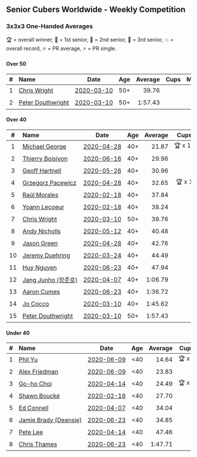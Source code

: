 ## Senior Cubers Worldwide - Weekly Competition
### 3x3x3 One-Handed Averages

🏆 = overall winner, 🥇 = 1st senior, 🥈 = 2nd senior, 🥉 = 3rd senior, 💥 = overall record, 🔥 = PR average, ⚡ = PR single.

#### Over 50

| # | Name | Date | Age | Average | Cups | Medals | Achievements | Video |
| :--: | :-- | :--: | :--: | --: | :--: | :-- | :-- | :-- |
| 1 | [<span style="white-space: nowrap">Chris Wright</span>](../../persons/chris_wright/333oh.md) | [<span style="white-space: nowrap">2020-03-10</span>](2020-03-10.md) | 50+ | 39.76 | <span style="white-space: nowrap"></span> | <span style="white-space: nowrap"></span> | <span style="white-space: nowrap">💥 x 1, 🔥 x 1, ⚡ x 1</span> | [Link](https://www.facebook.com/events/684510792316675/permalink/685546418879779/) |
| 2 | [<span style="white-space: nowrap">Peter Douthwright</span>](../../persons/peter_douthwright/333oh.md) | [<span style="white-space: nowrap">2020-03-10</span>](2020-03-10.md) | 50+ | 1:57.43 | <span style="white-space: nowrap"></span> | <span style="white-space: nowrap"></span> | <span style="white-space: nowrap">🔥 x 1, ⚡ x 2</span> | [Link](https://www.facebook.com/events/684510792316675/permalink/688822721885482/) |

#### Over 40

| # | Name | Date | Age | Average | Cups | Medals | Achievements | Video |
| :--: | :-- | :--: | :--: | --: | :--: | :-- | :-- | :-- |
| 1 | [<span style="white-space: nowrap">Michael George</span>](../../persons/michael_george/333oh.md) | [<span style="white-space: nowrap">2020-04-28</span>](2020-04-28.md) | 40+ | 21.87 | <span style="white-space: nowrap">🏆 x 11</span> | <span style="white-space: nowrap">🥇 x 14</span> | <span style="white-space: nowrap">💥 x 5, 🔥 x 3, ⚡ x 5</span> | [Link](https://www.facebook.com/events/535188653858103/permalink/535332343843734/) |
| 2 | [<span style="white-space: nowrap">Thierry Boisivon</span>](../../persons/thierry_boisivon/333oh.md) | [<span style="white-space: nowrap">2020-06-16</span>](2020-06-16.md) | 40+ | 29.96 | <span style="white-space: nowrap"></span> | <span style="white-space: nowrap">🥈 x 6, 🥉 x 6</span> | <span style="white-space: nowrap">🔥 x 7, ⚡ x 3</span> | [Link](https://www.facebook.com/events/604103587178706/permalink/608762373379494/) |
| 3 | [<span style="white-space: nowrap">Geoff Hartnell</span>](../../persons/geoff_hartnell/333oh.md) | [<span style="white-space: nowrap">2020-05-26</span>](2020-05-26.md) | 40+ | 30.96 | <span style="white-space: nowrap"></span> | <span style="white-space: nowrap">🥈 x 7, 🥉 x 7</span> | <span style="white-space: nowrap">🔥 x 5, ⚡ x 4</span> | [Link](https://www.facebook.com/events/688407551989463/permalink/690561981774020/) |
| 4 | [<span style="white-space: nowrap">Grzegorz Pacewicz</span>](../../persons/grzegorz_pacewicz/333oh.md) | [<span style="white-space: nowrap">2020-04-28</span>](2020-04-28.md) | 40+ | 32.65 | <span style="white-space: nowrap">🏆 x 1</span> | <span style="white-space: nowrap">🥇 x 1, 🥈 x 2</span> | <span style="white-space: nowrap">🔥 x 3, ⚡ x 2</span> | [Link](https://www.facebook.com/events/535188653858103/permalink/537395990304036/) |
| 5 | [<span style="white-space: nowrap">Raúl Morales</span>](../../persons/raul_morales/333oh.md) | [<span style="white-space: nowrap">2020-02-18</span>](2020-02-18.md) | 40+ | 37.84 | <span style="white-space: nowrap"></span> | <span style="white-space: nowrap"></span> | <span style="white-space: nowrap">🔥 x 1, ⚡ x 1</span> | |
| 6 | [<span style="white-space: nowrap">Yoann Lecoeur</span>](../../persons/yoann_lecoeur/333oh.md) | [<span style="white-space: nowrap">2020-02-18</span>](2020-02-18.md) | 40+ | 38.24 | <span style="white-space: nowrap"></span> | <span style="white-space: nowrap"></span> | <span style="white-space: nowrap">🔥 x 1, ⚡ x 1</span> | [Link](https://www.facebook.com/events/1618332754973681/permalink/1622459904560966/) |
| 7 | [<span style="white-space: nowrap">Chris Wright</span>](../../persons/chris_wright/333oh.md) | [<span style="white-space: nowrap">2020-03-10</span>](2020-03-10.md) | 50+ | 39.76 | <span style="white-space: nowrap"></span> | <span style="white-space: nowrap"></span> | <span style="white-space: nowrap">💥 x 1, 🔥 x 1, ⚡ x 1</span> | [Link](https://www.facebook.com/events/684510792316675/permalink/685546418879779/) |
| 8 | [<span style="white-space: nowrap">Andy Nicholls</span>](../../persons/andy_nicholls/333oh.md) | [<span style="white-space: nowrap">2020-05-12</span>](2020-05-12.md) | 40+ | 40.48 | <span style="white-space: nowrap"></span> | <span style="white-space: nowrap">🥉 x 1</span> | <span style="white-space: nowrap">🔥 x 2, ⚡ x 4</span> | [Link](https://www.facebook.com/events/546188069600739/permalink/546935109526035/) |
| 9 | [<span style="white-space: nowrap">Jason Green</span>](../../persons/jason_green/333oh.md) | [<span style="white-space: nowrap">2020-04-28</span>](2020-04-28.md) | 40+ | 42.76 | <span style="white-space: nowrap"></span> | <span style="white-space: nowrap"></span> | <span style="white-space: nowrap">🔥 x 1, ⚡ x 1</span> | [Link](https://www.facebook.com/jasongreenbowler/videos/10163336975180425/) |
| 10 | [<span style="white-space: nowrap">Jeremy Duehring</span>](../../persons/jeremy_duehring/333oh.md) | [<span style="white-space: nowrap">2020-03-24</span>](2020-03-24.md) | 40+ | 44.49 | <span style="white-space: nowrap"></span> | <span style="white-space: nowrap">🥉 x 1</span> | <span style="white-space: nowrap">🔥 x 2, ⚡ x 2</span> | [Link](https://www.facebook.com/events/212335450005639/permalink/213082393264278/) |
| 11 | [<span style="white-space: nowrap">Huy Nguyen</span>](../../persons/huy_nguyen/333oh.md) | [<span style="white-space: nowrap">2020-06-23</span>](2020-06-23.md) | 40+ | 47.94 | <span style="white-space: nowrap"></span> | <span style="white-space: nowrap"></span> | <span style="white-space: nowrap">🔥 x 2, ⚡ x 1</span> | [Link](https://www.facebook.com/events/722150235200875/permalink/726287661453799/) |
| 12 | [<span style="white-space: nowrap">Jang Junho (장준호)</span>](../../persons/jang_junho/333oh.md) | [<span style="white-space: nowrap">2020-04-07</span>](2020-04-07.md) | 40+ | 1:06.79 | <span style="white-space: nowrap"></span> | <span style="white-space: nowrap"></span> | <span style="white-space: nowrap">🔥 x 3, ⚡ x 3</span> | [Link](https://www.facebook.com/events/682716079141575/permalink/686595828753600/) |
| 13 | [<span style="white-space: nowrap">Aaron Cumes</span>](../../persons/aaron_cumes/333oh.md) | [<span style="white-space: nowrap">2020-06-23</span>](2020-06-23.md) | 40+ | 1:36.72 | <span style="white-space: nowrap"></span> | <span style="white-space: nowrap"></span> | <span style="white-space: nowrap">🔥 x 4, ⚡ x 5</span> | [Link](https://www.facebook.com/events/722150235200875/permalink/722235995192299/) |
| 14 | [<span style="white-space: nowrap">Jo Cocco</span>](../../persons/jo_cocco/333oh.md) | [<span style="white-space: nowrap">2020-03-10</span>](2020-03-10.md) | 40+ | 1:45.62 | <span style="white-space: nowrap"></span> | <span style="white-space: nowrap"></span> | <span style="white-space: nowrap">🔥 x 2, ⚡ x 3</span> | [Link](https://www.facebook.com/events/164742401163863/permalink/168022254169211/) |
| 15 | [<span style="white-space: nowrap">Peter Douthwright</span>](../../persons/peter_douthwright/333oh.md) | [<span style="white-space: nowrap">2020-03-10</span>](2020-03-10.md) | 50+ | 1:57.43 | <span style="white-space: nowrap"></span> | <span style="white-space: nowrap"></span> | <span style="white-space: nowrap">🔥 x 1, ⚡ x 2</span> | [Link](https://www.facebook.com/events/684510792316675/permalink/688822721885482/) |

#### Under 40

| # | Name | Date | Age | Average | Cups | Medals | Achievements | Video |
| :--: | :-- | :--: | :--: | --: | :--: | :-- | :-- | :-- |
| 1 | [<span style="white-space: nowrap">Phil Yu</span>](../../persons/phil_yu/333oh.md) | [<span style="white-space: nowrap">2020-06-09</span>](2020-06-09.md) | <40 | 14.64 | <span style="white-space: nowrap">🏆 x 1</span> | <span style="white-space: nowrap"></span> | <span style="white-space: nowrap">💥 x 1, 🔥 x 1, ⚡ x 1</span> | [Link](https://www.facebook.com/events/903549840109576/permalink/904463093351584/) |
| 2 | [<span style="white-space: nowrap">Alex Friedman</span>](../../persons/alex_friedman/333oh.md) | [<span style="white-space: nowrap">2020-06-09</span>](2020-06-09.md) | <40 | 23.83 | <span style="white-space: nowrap"></span> | <span style="white-space: nowrap"></span> | <span style="white-space: nowrap">🔥 x 4, ⚡ x 4</span> | [Link](https://www.facebook.com/events/903549840109576/permalink/907939493003944/) |
| 3 | [<span style="white-space: nowrap">Go-ho Choi</span>](../../persons/go_ho_choi/333oh.md) | [<span style="white-space: nowrap">2020-04-14</span>](2020-04-14.md) | <40 | 24.49 | <span style="white-space: nowrap">🏆 x 2</span> | <span style="white-space: nowrap"></span> | <span style="white-space: nowrap">💥 x 1, 🔥 x 2, ⚡ x 1</span> | [Link](https://www.facebook.com/events/982619255468618/permalink/987264148337462/) |
| 4 | [<span style="white-space: nowrap">Shawn Boucké</span>](../../persons/shawn_boucke/333oh.md) | [<span style="white-space: nowrap">2020-02-18</span>](2020-02-18.md) | <40 | 27.70 | <span style="white-space: nowrap"></span> | <span style="white-space: nowrap"></span> | <span style="white-space: nowrap">🔥 x 1, ⚡ x 1</span> | [Link](https://www.facebook.com/events/1618332754973681/permalink/1621909717949318/) |
| 5 | [<span style="white-space: nowrap">Ed Connell</span>](../../persons/ed_connell/333oh.md) | [<span style="white-space: nowrap">2020-04-07</span>](2020-04-07.md) | <40 | 34.04 | <span style="white-space: nowrap"></span> | <span style="white-space: nowrap"></span> | <span style="white-space: nowrap">🔥 x 1, ⚡ x 1</span> | [Link](https://www.facebook.com/events/682716079141575/permalink/684177285662121/) |
| 6 | [<span style="white-space: nowrap">Jamie Brady (Deansie)</span>](../../persons/jamie_brady/333oh.md) | [<span style="white-space: nowrap">2020-06-23</span>](2020-06-23.md) | <40 | 34.85 | <span style="white-space: nowrap"></span> | <span style="white-space: nowrap"></span> | <span style="white-space: nowrap">🔥 x 4, ⚡ x 3</span> | [Link](https://www.facebook.com/events/722150235200875/permalink/725813714834527/) |
| 7 | [<span style="white-space: nowrap">Pete Lee</span>](../../persons/pete_lee/333oh.md) | [<span style="white-space: nowrap">2020-04-14</span>](2020-04-14.md) | <40 | 47.46 | <span style="white-space: nowrap"></span> | <span style="white-space: nowrap"></span> | <span style="white-space: nowrap">🔥 x 2, ⚡ x 1</span> | [Link](https://www.facebook.com/events/982619255468618/permalink/985950998468777/) |
| 8 | [<span style="white-space: nowrap">Chris Thames</span>](../../persons/chris_thames/333oh.md) | [<span style="white-space: nowrap">2020-06-23</span>](2020-06-23.md) | <40 | 1:47.71 | <span style="white-space: nowrap"></span> | <span style="white-space: nowrap"></span> | <span style="white-space: nowrap">🔥 x 2, ⚡ x 1</span> | [Link](https://www.facebook.com/events/722150235200875/permalink/725711178178114/) |


<!-- Global site tag (gtag.js) - Google Analytics -->
<script async src="https://www.googletagmanager.com/gtag/js?id=UA-86348435-3"></script>
<script>window.dataLayer = window.dataLayer || []; function gtag() {dataLayer.push(arguments);} gtag('js', new Date()); gtag('config', 'UA-86348435-3');</script>
